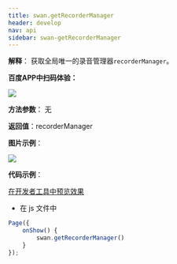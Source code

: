 ```yaml
---
title: swan.getRecorderManager
header: develop
nav: api
sidebar: swan-getRecorderManager
---
```




**解释**： 获取全局唯一的录音管理器`recorderManager`。

**百度APP中扫码体验：**

<img src="https://b.bdstatic.com/miniapp/assets/images/doc_demo/fragment_getRecorderManager.png"  class="demo-qrcode-image" />

**方法参数**： 无

**返回值**：recorderManager



**图片示例**：

<div class="m-doc-custom-examples">
    <div class="m-doc-custom-examples-correct">
        <img src="https://b.bdstatic.com/miniapp/images/getRecorderManager.gif">
    </div>
    <div class="m-doc-custom-examples-correct">
        <img src=" ">
    </div>
    <div class="m-doc-custom-examples-correct">
        <img src=" ">
    </div>     
</div>

**代码示例**：

<a href="swanide://fragment/7c14ca3d4e36f07aed3f68185333b6d91569392187260" title="在开发者工具中预览效果" target="_self">在开发者工具中预览效果</a>


* 在 js 文件中

```js
Page({
    onShow() {
        swan.getRecorderManager()
    }
});
```
